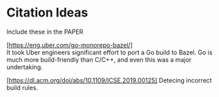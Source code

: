 # Citation Ideas
Include these in the PAPER

[https://eng.uber.com/go-monorepo-bazel/]  
It took Uber engineers significant effort to port a Go build to Bazel. Go is much more build-friendly than C/C++, and even this was a major undertaking.

[https://dl.acm.org/doi/abs/10.1109/ICSE.2019.00125]
Detecing incorrect build rules.

